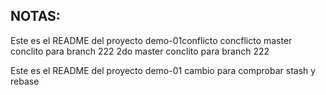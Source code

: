 ## NOTAS:
Este es el README del proyecto demo-01conflicto
concflicto
master conclito para branch 222
2do master conclito para branch 222

Este es el README del proyecto demo-01
cambio para comprobar stash y rebase